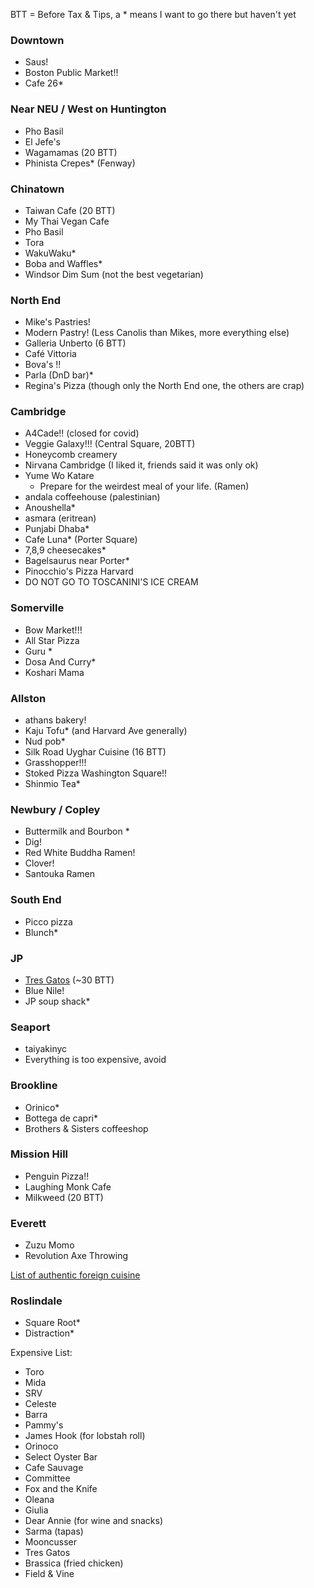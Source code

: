 BTT = Before Tax & Tips, a \* means I want to go there but haven't yet

### Downtown

 - Saus!
 - Boston Public Market!!
 - Cafe 26\*

### Near NEU / West on Huntington

 - Pho Basil
 - El Jefe's
 - Wagamamas (20 BTT)
 - Phinista Crepes\* (Fenway)

### Chinatown

 - Taiwan Cafe (20 BTT)
 - My Thai Vegan Cafe
 - Pho Basil
 - Tora
 - WakuWaku\*
 - Boba and Waffles\*
 - Windsor Dim Sum (not the best vegetarian)

### North End

 - Mike's Pastries!
 - Modern Pastry! (Less Canolis than Mikes, more everything else)
 - Galleria Unberto (6 BTT)
 - Café Vittoria
 - Bova's !!
 - Parla (DnD bar)\*
 - Regina's Pizza (though only the North End one, the others are crap)

### Cambridge

 - A4Cade!! (closed for covid)
 - Veggie Galaxy!!! (Central Square, 20BTT)
 - Honeycomb creamery
 - Nirvana Cambridge (I liked it, friends said it was only ok)
 - Yume Wo Katare
   - Prepare for the weirdest meal of your life. (Ramen)
 - andala coffeehouse (palestinian)
 - Anoushella\*
 - asmara (eritrean)
 - Punjabi Dhaba\*
 - Cafe Luna\* (Porter Square)
 - 7,8,9 cheesecakes\*
 - Bagelsaurus near Porter\*
 - Pinocchio's Pizza Harvard
 - DO NOT GO TO TOSCANINI'S ICE CREAM

### Somerville

 - Bow Market!!!
 - All Star Pizza
 - Guru \*
 - Dosa And Curry\*
 - Koshari Mama

### Allston

 - athans bakery!
 - Kaju Tofu\* (and Harvard Ave generally)
 - Nud pob\*
 - Silk Road Uyghar Cuisine (16 BTT)
 - Grasshopper!!!
 - Stoked Pizza Washington Square!!
 - Shinmio Tea\*

### Newbury / Copley

 - Buttermilk and Bourbon \*
 - Dig!
 - Red White Buddha Ramen!
 - Clover!
 - Santouka Ramen


### South End

 - Picco pizza
 - Blunch\*

### JP

 - [Tres Gatos](http://www.tresgatosjp.com/) (~30 BTT)
 - Blue Nile!
 - JP soup shack\*


### Seaport

 - taiyakinyc
 - Everything is too expensive, avoid

### Brookline

 - Orinico\*
 - Bottega de capri\*
 - Brothers & Sisters coffeeshop

### Mission Hill

 - Penguin Pizza!!
 - Laughing Monk Cafe
 - Milkweed (20 BTT)

### Everett

 - Zuzu Momo
 - Revolution Axe Throwing

[List of authentic foreign cuisine](https://www.reddit.com/r/boston/comments/phcsq5/foreignborn_people_of_boston_what_is_the_best/)

### Roslindale

 - Square Root\*
 - Distraction\*

Expensive List:

 - Toro
 - Mida
 - SRV
 - Celeste
 - Barra
 - Pammy's
 - James Hook (for lobstah roll)
 - Orinoco
 - Select Oyster Bar
 - Cafe Sauvage
 - Committee
 - Fox and the Knife
 - Oleana
 - Giulia 
 - Dear Annie (for wine and snacks)
 - Sarma (tapas)
 - Mooncusser
 - Tres Gatos
 - Brassica (fried chicken)
 - Field & Vine
